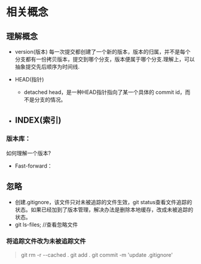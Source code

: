 # 相关概念

## 理解概念
- version(版本)
每一次提交都创建了一个新的版本，版本的归属，并不是每个分支都有一份拷贝版本，提交到哪个分支，版本便属于哪个分支.理解上，可以抽象提交先后顺序为时间线.

- HEAD(指针)
    - detached head，是一种HEAD指针指向了某一个具体的 commit id，而不是分支的情况。 

- INDEX(索引)
    - 

### 版本库：
如何理解一个版本?  

- Fast-forward：


## 忽略
- 创建.gitignore，该文件只对未被追踪的文件生效，git status查看文件追踪的状态。如果已经加到了版本管理，解决办法是删除本地缓存，改成未被追踪的状态。
- git ls-files;   //查看忽略文件

### 将追踪文件改为未被追踪文件
> git rm -r --cached .
> git add .
> git commit -m 'update .gitignore'

